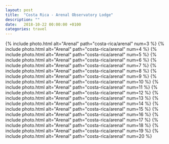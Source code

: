 ```yaml
---
layout: post
title:  "Costa Rica - Arenal Observatory Lodge"
description: ""
date:   2018-10-22 00:00:00 +0100
categories: travel
---
```


{% include photo.html alt="Arenal" path="costa-rica/arenal" num=3 %}
{% include photo.html alt="Arenal" path="costa-rica/arenal" num=4 %}
{% include photo.html alt="Arenal" path="costa-rica/arenal" num=5 %}
{% include photo.html alt="Arenal" path="costa-rica/arenal" num=6 %}
{% include photo.html alt="Arenal" path="costa-rica/arenal" num=7 %}
{% include photo.html alt="Arenal" path="costa-rica/arenal" num=8 %}
{% include photo.html alt="Arenal" path="costa-rica/arenal" num=9 %}
{% include photo.html alt="Arenal" path="costa-rica/arenal" num=10 %}
{% include photo.html alt="Arenal" path="costa-rica/arenal" num=11 %}
{% include photo.html alt="Arenal" path="costa-rica/arenal" num=12 %}
{% include photo.html alt="Arenal" path="costa-rica/arenal" num=13 %}
{% include photo.html alt="Arenal" path="costa-rica/arenal" num=14 %}
{% include photo.html alt="Arenal" path="costa-rica/arenal" num=15 %}
{% include photo.html alt="Arenal" path="costa-rica/arenal" num=16 %}
{% include photo.html alt="Arenal" path="costa-rica/arenal" num=17 %}
{% include photo.html alt="Arenal" path="costa-rica/arenal" num=18 %}
{% include photo.html alt="Arenal" path="costa-rica/arenal" num=19 %}
{% include photo.html alt="Arenal" path="costa-rica/arenal" num=20 %}
